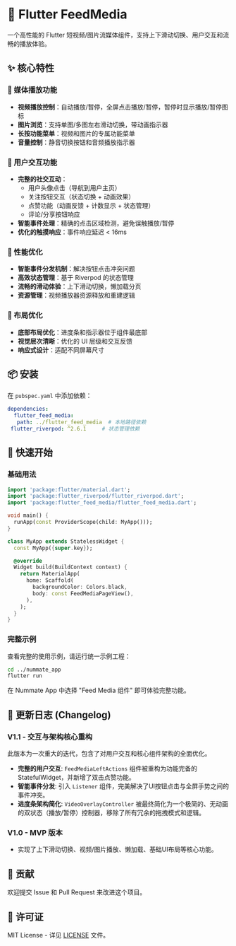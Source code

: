 # 📱 Flutter FeedMedia 

一个高性能的 Flutter 短视频/图片流媒体组件，支持上下滑动切换、用户交互和流畅的播放体验。

## ✨ 核心特性

### 🎥 媒体播放功能
- **视频播放控制**：自动播放/暂停，全屏点击播放/暂停，暂停时显示播放/暂停图标
- **图片浏览**：支持单图/多图左右滑动切换，带动画指示器
- **长按功能菜单**：视频和图片的专属功能菜单
- **音量控制**：静音切换按钮和音频播放指示器

### 🎯 用户交互功能
- **完整的社交互动**：
  - 用户头像点击（导航到用户主页）
  - 关注按钮交互（状态切换 + 动画效果）
  - 点赞功能（动画反馈 + 计数显示 + 状态管理）
  - 评论/分享按钮响应
- **智能事件处理**：精确的点击区域检测，避免误触播放/暂停
- **优化的触摸响应**：事件响应延迟 < 16ms

### 🚀 性能优化
- **智能事件分发机制**：解决按钮点击冲突问题
- **高效状态管理**：基于 Riverpod 的状态管理
- **流畅的滑动体验**：上下滑动切换，懒加载分页
- **资源管理**：视频播放器资源释放和重建逻辑

### 🎨 布局优化
- **底部布局优化**：进度条和指示器位于组件最底部
- **视觉层次清晰**：优化的 UI 层级和交互反馈
- **响应式设计**：适配不同屏幕尺寸

## 📦 安装

在 `pubspec.yaml` 中添加依赖：
 
 ```yaml
dependencies:
   flutter_feed_media:
    path: ../flutter_feed_media  # 本地路径依赖
  flutter_riverpod: ^2.6.1     # 状态管理依赖
 ```
 
## 🚀 快速开始

### 基础用法
 
 ```dart
 import 'package:flutter/material.dart';
 import 'package:flutter_riverpod/flutter_riverpod.dart';
 import 'package:flutter_feed_media/flutter_feed_media.dart';
 
 void main() {
   runApp(const ProviderScope(child: MyApp()));
 }
 
 class MyApp extends StatelessWidget {
   const MyApp({super.key});
 
   @override
   Widget build(BuildContext context) {
     return MaterialApp(
       home: Scaffold(
         backgroundColor: Colors.black,
         body: const FeedMediaPageView(),
       ),
     );
   }
 }
 ```

### 完整示例

查看完整的使用示例，请运行统一示例工程：

```bash
cd ../nummate_app
flutter run
```

在 Nummate App 中选择 "Feed Media 组件" 即可体验完整功能。

## 📝 更新日志 (Changelog)

### V1.1 - 交互与架构核心重构
此版本为一次重大的迭代，包含了对用户交互和核心组件架构的全面优化。

- **完整的用户交互**: `FeedMediaLeftActions` 组件被重构为功能完备的 StatefulWidget，并新增了双击点赞功能。
- **智能事件分发**: 引入 `Listener` 组件，完美解决了UI按钮点击与全屏手势之间的事件冲突。
- **进度条架构简化**: `VideoOverlayController` 被最终简化为一个极简的、无动画的双状态（播放/暂停）控制器，移除了所有冗余的拖拽模式和逻辑。

### V1.0 - MVP 版本
- 实现了上下滑动切换、视频/图片播放、懒加载、基础UI布局等核心功能。


## 🤝 贡献

欢迎提交 Issue 和 Pull Request 来改进这个项目。

## 📄 许可证

MIT License - 详见 [LICENSE](LICENSE) 文件。